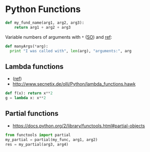 # Python Functions

```python
def my_fund_name(arg1, arg2, arg3):
    return arg1 + arg2 + arg3
```

Variable numbers of arguments with `*` ([SO](https://stackoverflow.com/a/919684/125246)) and [ref](https://docs.python.org/2/tutorial/controlflow.html#arbitrary-argument-lists):

```python
def manyArgs(*arg):
  print "I was called with", len(arg), "arguments:", arg
```

## Lambda functions

* ([ref](https://docs.python.org/2.7/tutorial/controlflow.html#lambda-expressions))
* <http://www.secnetix.de/olli/Python/lambda_functions.hawk>

```python
def f(x): return x**2
g = lambda x: x**2
```

## Partial functions

* <https://docs.python.org/2/library/functools.html#partial-objects>

```python
from functools import partial
my_partial = partial(my_func, arg1, arg2)
res = my_partial(arg3, arg4)
```
